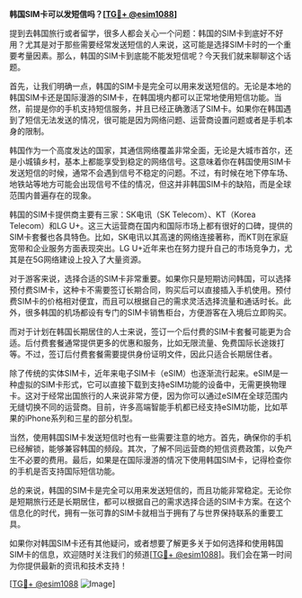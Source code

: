 **韩国SIM卡可以发短信吗？[[TG💪+ @esim1088](https://t.me/s/esim1088)]**

提到去韩国旅行或者留学，很多人都会关心一个问题：韩国的SIM卡到底好不好用？尤其是对于那些需要经常发送短信的人来说，这可能是选择SIM卡时的一个重要考量因素。那么，韩国的SIM卡到底能不能发短信呢？今天我们就来聊聊这个话题。

首先，让我们明确一点，韩国的SIM卡是完全可以用来发送短信的。无论是本地的韩国SIM卡还是国际漫游的SIM卡，在韩国境内都可以正常地使用短信功能。当然，前提是你的手机支持短信服务，并且已经正确激活了SIM卡。如果你在韩国遇到了短信无法发送的情况，很可能是因为网络问题、运营商设置问题或者是手机本身的限制。

韩国作为一个高度发达的国家，其通信网络覆盖非常全面，无论是大城市首尔，还是小城镇乡村，基本上都能享受到稳定的网络信号。这意味着你在韩国使用SIM卡发送短信的时候，通常不会遇到信号不稳定的问题。不过，有时候在地下停车场、地铁站等地方可能会出现信号不佳的情况，但这并非韩国SIM卡的缺陷，而是全球范围内普遍存在的现象。

韩国的SIM卡提供商主要有三家：SK电讯（SK Telecom）、KT（Korea Telecom）和LG U+。这三大运营商在国内和国际市场上都有很好的口碑，提供的SIM卡套餐也各具特色。比如，SK电讯以其高速的网络连接著称，而KT则在家庭宽带和企业服务方面表现突出。LG U+近年来也在努力提升自己的市场竞争力，尤其是在5G网络建设上投入了大量资源。

对于游客来说，选择合适的SIM卡非常重要。如果你只是短期访问韩国，可以选择预付费SIM卡，这种卡不需要签订长期合同，购买后可以直接插入手机使用。预付费SIM卡的价格相对便宜，而且可以根据自己的需求灵活选择流量和通话时长。此外，很多韩国的机场都设有专门的SIM卡销售柜台，方便游客在入境后立即购买。

而对于计划在韩国长期居住的人士来说，签订一个后付费的SIM卡套餐可能更为合适。后付费套餐通常提供更多的优惠和服务，比如无限流量、免费国际长途拨打等。不过，签订后付费套餐需要提供身份证明文件，因此只适合长期居住者。

除了传统的实体SIM卡，近年来电子SIM卡（eSIM）也逐渐流行起来。eSIM是一种虚拟的SIM卡形式，它可以直接下载到支持eSIM功能的设备中，无需更换物理卡。这对于经常出国旅行的人来说非常方便，因为你可以通过eSIM在全球范围内无缝切换不同的运营商。目前，许多高端智能手机都已经支持eSIM功能，比如苹果的iPhone系列和三星的部分机型。

当然，使用韩国SIM卡发送短信时也有一些需要注意的地方。首先，确保你的手机已经解锁，能够兼容韩国的频段。其次，了解不同运营商的短信资费政策，以免产生不必要的费用。最后，如果是在国际漫游的情况下使用韩国SIM卡，记得检查你的手机是否支持国际短信功能。

总的来说，韩国的SIM卡是完全可以用来发送短信的，而且功能非常稳定。无论你是短期旅行还是长期居住，都可以根据自己的需求选择合适的SIM卡方案。在这个信息化的时代，拥有一张可靠的SIM卡就相当于拥有了与世界保持联系的重要工具。

如果你对韩国SIM卡还有其他疑问，或者想要了解更多关于如何选择和使用韩国SIM卡的信息，欢迎随时关注我们的频道[[TG💪+ @esim1088](https://t.me/s/esim1088)]。我们会在第一时间为你提供最新的资讯和技术支持！

[[TG💪+ @esim1088](https://t.me/s/esim1088) ![Image](https://i.postimg.cc/4NQfJmqS/Snipaste-2025-05-13-00-14-12.png)]
